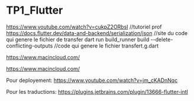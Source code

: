 # TP1_Flutter

https://www.youtube.com/watch?v=cukpZ2ORbsI //tutoriel prof
https://docs.flutter.dev/data-and-backend/serialization/json //site du code qui genere le fichier de transfer
dart run build_runner build --delete-conflicting-outputs //code qui genere le fichier transfert.g.dart

https://www.macincloud.com/

https://www.macincloud.com/

Pour deployement: https://www.youtube.com/watch?v=jm_cKADnNqc

Pour les traductions: https://plugins.jetbrains.com/plugin/13666-flutter-intl